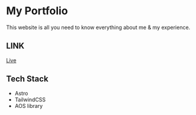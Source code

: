 
# My Portfolio

This website is all you need to know everything about me & my experience.


## LINK

[Live](https://hassanbenhajbouih.com)



## Tech Stack

- Astro
- TailwindCSS
- AOS library



